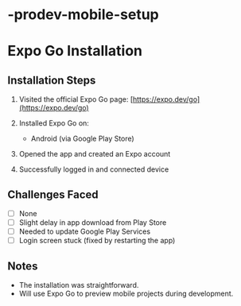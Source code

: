 # -prodev-mobile-setup
# Expo Go Installation

## Installation Steps

1. Visited the official Expo Go page: [https://expo.dev/go](https://expo.dev/go)
2. Installed Expo Go on:
   - Android (via Google Play Store)
  
3. Opened the app and created an Expo account
4. Successfully logged in and connected device

## Challenges Faced

- [ ] None
- [ ] Slight delay in app download from Play Store
- [ ] Needed to update Google Play Services
- [ ] Login screen stuck (fixed by restarting the app)

## Notes

- The installation was straightforward.
- Will use Expo Go to preview mobile projects during development.
